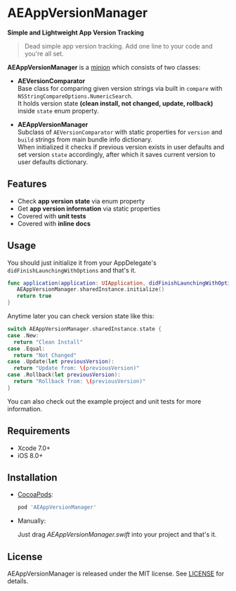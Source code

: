 # AEAppVersionManager
**Simple and Lightweight App Version Tracking**

> Dead simple app version tracking. Add one line to your code and you're all set. 

**AEAppVersionManager** is a [minion](http://tadija.net/public/minion.png) which consists of two classes:  

- **AEVersionComparator**  
Base class for comparing given version strings via built in `compare` with `NSStringCompareOptions.NumericSearch`.  
It holds version state **(clean install, not changed, update, rollback)** inside `state` enum property.  

- **AEAppVersionManager**  
Subclass of `AEVersionComparator` with static properties for `version` and `build` strings from main bundle info dictionary.  
When initialized it checks if previous version exists in user defaults and set version `state` accordingly, after which it saves current version to user defaults dictionary.

## Features
- Check **app version state** via enum property
- Get **app version information** via static properties
- Covered with **unit tests**
- Covered with **inline docs**

## Usage
You should just initialize it from your AppDelegate's `didFinishLaunchingWithOptions` and that's it.

```swift
func application(application: UIApplication, didFinishLaunchingWithOptions launchOptions: [NSObject: AnyObject]?) -> Bool {
   AEAppVersionManager.sharedInstance.initialize()
   return true
}
```

Anytime later you can check version state like this:

```swift
switch AEAppVersionManager.sharedInstance.state {
case .New:
  return "Clean Install"
case .Equal:
  return "Not Changed"
case .Update(let previousVersion):
  return "Update from: \(previousVersion)"
case .Rollback(let previousVersion):
  return "Rollback from: \(previousVersion)"
}
```

You can also check out the example project and unit tests for more information.

## Requirements
- Xcode 7.0+
- iOS 8.0+

## Installation

- [CocoaPods](http://cocoapods.org/):

  ```ruby
  pod 'AEAppVersionManager'
  ```

- Manually:

  Just drag *AEAppVersionManager.swift* into your project and that's it.

## License
AEAppVersionManager is released under the MIT license. See [LICENSE](LICENSE) for details.
